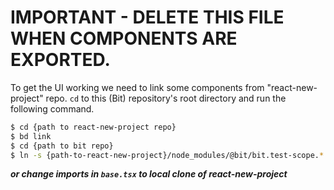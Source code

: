 # IMPORTANT - DELETE THIS FILE WHEN COMPONENTS ARE EXPORTED.

To get the UI working we need to link some components from "react-new-project" repo.
`cd` to this (Bit) repository's root directory and run the following command.
```sh
$ cd {path to react-new-project repo}
$ bd link
$ cd {path to bit repo}
$ ln -s {path-to-react-new-project}/node_modules/@bit/bit.test-scope.* ./node_modules/@bit
```

***or change imports in `base.tsx` to local clone of react-new-project***
